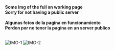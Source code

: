  **Some Img of the full on working page <br>
 Sorry for not having a public server** <br> <br>
**Algunas fotos de la pagina en funcionamiento <br>
 Perdon por no tener la pagina en un server publico** <br> <br>


![IMG-1](https://i.imgur.com/c4CL50r.png)
![IMG-2](https://i.imgur.com/U2FhA7C.png)
